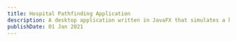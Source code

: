 ```yaml
---
title: Hospital Pathfinding Application
description: A desktop application written in JavaFX that simulates a hospital kiosk to help patients find their way through the hospital
publishDate: 01 Jan 2021
---
```

